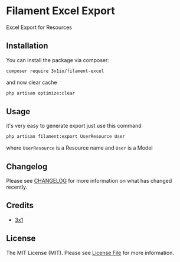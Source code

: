 # Filament Excel Export

Excel Export for Resources

## Installation

You can install the package via composer:

```bash
composer require 3x1io/filament-excel
```

and now clear cache

```bash
php artisan optimize:clear
```

## Usage

it's very easy to generate export just use this command

```bash
php artisan filament:export UserResource User
```

where `UserResource` is a Resource name and `User` is a Model

## Changelog

Please see [CHANGELOG](CHANGELOG.md) for more information on what has changed recently.

## Credits

- [3x1](https://github.com/3x1io)

## License

The MIT License (MIT). Please see [License File](LICENSE.md) for more information.
